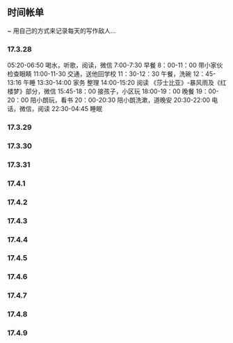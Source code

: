 ## 时间帐单
~ 用自己的方式来记录每天的写作敌人...

### 17.3.28
05:20-06:50 喝水，听歌，阅读，微信
7:00-7:30 早餐
8：00-11：00  带小家伙检查眼睛
11:00-11-30 交通，送他回学校
11：30-12：30 午餐，洗碗
12：45-13:16 午睡
13:30-14:00 家务 整理
14:00-15:20 阅读 《莎士比亚》-暴风雨及《红楼梦》部分，微信
15:45-18：00 接孩子，小区玩
18:00-19：00 晚餐
19：00-20：00 陪小朗玩，看书
20：00-20:30 陪小朗洗漱，道晚安
20:30-22:00 电话，微信，阅读
22:30-04:45 睡眠

### 17.3.29

### 17.3.30

### 17.3.31

### 17.4.1

### 17.4.2

### 17.4.3

### 17.4.4

### 17.4.5

### 17.4.6

### 17.4.7

### 17.4.8

### 17.4.9
